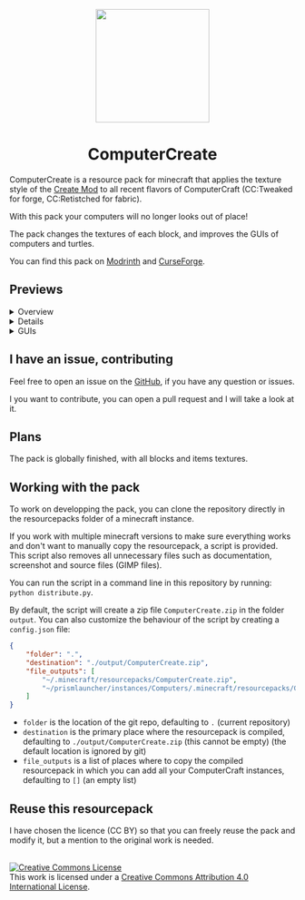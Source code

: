 <p align=center><img src="docs/full_logo.png" width=200px></p>

<h1 align=center>ComputerCreate</h1>

ComputerCreate is a resource pack for minecraft that applies the texture style of the [Create Mod](https://modrinth.com/mod/create) to all recent flavors of ComputerCraft (CC:Tweaked for forge, CC:Retistched for fabric).

With this pack your computers will no longer looks out of place!

The pack changes the textures of each block, and improves the GUIs of computers and turtles.

You can find this pack on [Modrinth](https://modrinth.com/resourcepack/computercreate) and [CurseForge](https://www.curseforge.com/minecraft/texture-packs/computercreate).

## Previews

<details>
<summary> Overview </summary>
<br>

![](screenshots/Blocks%201.png)

![](screenshots/Blocks%202.png)

![Floppy disks](screenshots/Floppy%20disks.png)

![Coloured turtles](screenshots/Colored%20turtles.png)

</details>

<details>
<sumary> Examples </summary>
<br>

![GPS tower](screenshots/A%20GPS%20tower.png)

![Mining session](screenshots/Mining%20session%20with%20turtles.png)

![Train station](screenshots/A%20setup%20with%20train%20station.png)

</details>

<details>
<summary> GUIs </summary>

![Normal computer GUI](screenshots/Normal%20computer%20GUI.png)

![Advanced computer GUI](screenshots/Advanced%20computer%20GUI.png)

![Command computer GUI](screenshots/Command%20computer%20GUI.png)

![Normal turtle GUI](screenshots/Normal%20turtle%20GUI.png)

![Advanced turtle GUI](screenshots/Advanced%20turtle%20GUI.png)

</details>

## I have an issue, contributing

Feel free to open an issue on the [GitHub](https://github.com/ascpial/ComputerCreate), if you have any question or issues.

I you want to contribute, you can open a pull request and I will take a look at it.

## Plans

The pack is globally finished, with all blocks and items textures.

## Working with the pack

To work on developping the pack, you can clone the repository directly in the resourcepacks folder of a minecraft instance.

If you work with multiple minecraft versions to make sure everything works and don't want to manually copy the resourcepack, a script is provided.
This script also removes all unnecessary files such as documentation, screenshot and source files (GIMP files).

You can run the script in a command line in this repository by running: `python distribute.py`.

By default, the script will create a zip file `ComputerCreate.zip` in the folder `output`. You can also customize the behaviour of the script by creating a `config.json` file:

```json
{
    "folder": ".",
    "destination": "./output/ComputerCreate.zip",
    "file_outputs": [
        "~/.minecraft/resourcepacks/ComputerCreate.zip",
        "~/prismlauncher/instances/Computers/.minecraft/resourcepacks/ComputerCreate.zip"
    ]
}
```

- `folder` is the location of the git repo, defaulting to `.` (current repository)
- `destination` is the primary place where the resourcepack is compiled, defaulting to `./output/ComputerCreate.zip` (this cannot be empty) (the default location is ignored by git)
- `file_outputs` is a list of places where to copy the compiled resourcepack in which you can add all your ComputerCraft instances, defaulting to `[]` (an empty list)

## Reuse this resourcepack

I have chosen the licence (CC BY) so that you can freely reuse the pack and modify it, but a mention to the original work is needed.

<br> <a rel="license" href="http://creativecommons.org/licenses/by/4.0/"><img alt="Creative Commons License" style="border-width:0" src="https://i.creativecommons.org/l/by/4.0/88x31.png" /></a><br />This work is licensed under a <a rel="license" href="http://creativecommons.org/licenses/by/4.0/">Creative Commons Attribution 4.0 International License</a>.
